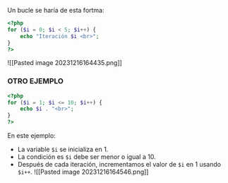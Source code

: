 Un bucle se haría de esta fortma:
```php
<?php
for ($i = 0; $i < 5; $i++) {
    echo "Iteración $i <br>";
}
?>
```
![[Pasted image 20231216164435.png]]
### OTRO EJEMPLO
```php
<?php
for ($i = 1; $i <= 10; $i++) {
    echo $i . "<br>";
}
?>
```
En este ejemplo:

- La variable `$i` se inicializa en 1.
- La condición es `$i` debe ser menor o igual a 10.
- Después de cada iteración, incrementamos el valor de `$i` en 1 usando `$i++`.
![[Pasted image 20231216164546.png]]
